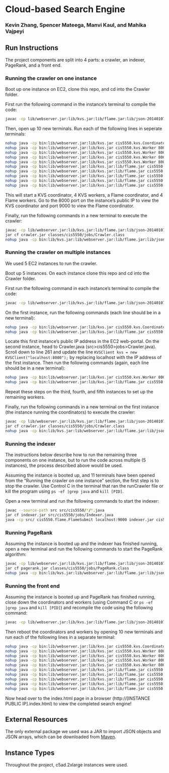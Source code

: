 # Cloud-based Search Engine
### Kevin Zhang, Spencer Mateega, Manvi Kaul, and Mahika Vajpeyi
 
## Run Instructions
 
The project components are split into 4 parts: a crawler, an indexer, PageRank, and a front end.
 
### Running the crawler on one instance
 
Boot up one instance on EC2, clone this repo, and cd into the Crawler folder.
 
First run the following command in the instance’s terminal to compile the code:
```sh
javac -cp lib/webserver.jar:lib/kvs.jar:lib/flame.jar:lib/json-20140107.jar --source-path src -d bin $(find src -name '*.java')
```
Then, open up 10 new terminals. Run each of the following lines in seperate terminals:
 
```sh
nohup java -cp bin:lib/webserver.jar:lib/kvs.jar cis5550.kvs.Coordinator 8000
nohup java -cp bin:lib/webserver.jar:lib/kvs.jar cis5550.kvs.Worker 8001 worker1 localhost:8000
nohup java -cp bin:lib/webserver.jar:lib/kvs.jar cis5550.kvs.Worker 8002 worker2 localhost:8000
nohup java -cp bin:lib/webserver.jar:lib/kvs.jar cis5550.kvs.Worker 8003 worker3 localhost:8000
nohup java -cp bin:lib/webserver.jar:lib/kvs.jar cis5550.kvs.Worker 8004 worker4 localhost:8000
nohup java -cp bin:lib/webserver.jar:lib/kvs.jar:lib/flame.jar cis5550.flame.Coordinator 9000 localhost:8000
nohup java -cp bin:lib/webserver.jar:lib/kvs.jar:lib/flame.jar cis5550.flame.Worker 9001 localhost:9000
nohup java -cp bin:lib/webserver.jar:lib/kvs.jar:lib/flame.jar cis5550.flame.Worker 9002 localhost:9000
nohup java -cp bin:lib/webserver.jar:lib/kvs.jar:lib/flame.jar cis5550.flame.Worker 9003 localhost:9000
nohup java -cp bin:lib/webserver.jar:lib/kvs.jar:lib/flame.jar cis5550.flame.Worker 9004 localhost:9000
```
 
This will start a KVS coordinator, 4 KVS workers, a Flame coordinator, and 4 Flame workers. Go to the 8000 port on the instance’s public IP to view the KVS coordinator and port 9000 to view the Flame coordinator.
 
Finally, run the following commands in a new terminal to execute the crawler:
 
```sh
javac -cp lib/webserver.jar:lib/kvs.jar:lib/flame.jar:lib/json-20140107.jar --source-path src src/cis5550/*/*.java
jar cf crawler.jar classes/cis5550/jobs/Crawler.class
nohup java -cp bin:lib/kvs.jar:lib/webserver.jar:lib/flame.jar:lib/json-20140107.jar cis5550.crawling.runCrawl
```
 
### Running the crawler on multiple instances
 
We used 5 EC2 instances to run the crawler.
 
Boot up 5 instances. On each instance clone this repo and cd into the Crawler folder.
 
First run the following command in each instance’s terminal to compile the code:
```sh
javac -cp lib/webserver.jar:lib/kvs.jar:lib/flame.jar:lib/json-20140107.jar --source-path src -d bin $(find src -name '*.java')
```
 
On the first instance, run the following commands (each line should be in a new terminal):

```sh
nohup java -cp bin:lib/webserver.jar:lib/kvs.jar cis5550.kvs.Coordinator 8000
nohup java -cp bin:lib/webserver.jar:lib/kvs.jar:lib/flame.jar cis5550.flame.Coordinator 9000 localhost:8000
```

Locate this first instance’s public IP address in the EC2 web-portal. On the second instance, head to Crawler.java (src>cis5550>jobs>Crawler.java). Scroll down to line 261 and update the line `KVSClient kvs = new KVSClient("localhost:8000");` by replacing localhost with the IP address of the first instance. Then run the following commands (again, each line should be in a new terminal):

```sh
nohup java -cp bin:lib/webserver.jar:lib/kvs.jar cis5550.kvs.Worker 8001 worker1 localhost:8000
nohup java -cp bin:lib/webserver.jar:lib/kvs.jar:lib/flame.jar cis5550.flame.Worker 9001 localhost:9000
```

Repeat these steps on the third, fourth, and fifth instances to set up the remaining workers.

Finally, run the following commands in a new terminal on the first instance (the instance running the coordinators) to execute the crawler:
 
```sh
javac -cp lib/webserver.jar:lib/kvs.jar:lib/flame.jar:lib/json-20140107.jar --source-path src src/cis5550/*/*.java
jar cf crawler.jar classes/cis5550/jobs/Crawler.class
nohup java -cp bin:lib/kvs.jar:lib/webserver.jar:lib/flame.jar:lib/json-20140107.jar cis5550.crawling.runCrawl
```

### Running the indexer 

The instructions below describe how to run the remaining three components on one instance, but to run the code across multiple (5 instances), the process described above would be used.

Assuming the instance is booted up, and 11 terminals have been opened from the “Running the crawler on one instance” section, the first step is to stop the crawler. Use Control C in the terminal that ran the runCrawler file or kill the program using `ps -ef |grep java` and `kill [PID]`.

Open a new terminal and run the following commands to start the indexer:

```sh
javac --source-path src src/cis5550/*/*.java
jar cf indexer.jar src/cis5550/jobs/Indexer.java
java -cp src/ cis5550.flame.FlameSubmit localhost:9000 indexer.jar cis5550.jobs.Indexer
```

### Running PageRank

Assuming the instance is booted up and the indexer has finished running, open a new terminal and run the following commands to start the PageRank algorithm:

```sh
javac -cp lib/webserver.jar:lib/kvs.jar:lib/flame.jar:lib/json-20140107.jar --source-path src src/cis5550/*/*.java
jar cf pagerank.jar classes/cis5550/jobs/PageRank.class
nohup java -cp bin:lib/kvs.jar:lib/webserver.jar:lib/flame.jar:lib/json-20140107.jar cis5550.crawling.runPageRank
```

### Running the front end

Assuming the instance is booted up and PageRank has finished running, close down the coordinators and workers (using Command C or  `ps -ef |grep java` and `kill [PID]`) and recompile the code using the following command:

```sh
javac -cp lib/webserver.jar:lib/kvs.jar:lib/flame.jar:lib/json-20140107.jar --source-path src -d bin $(find src -name '*.java')
```

Then reboot the coordinators and workers by opening 10 new terminals and run each of the following lines in a separate terminal:
 
```sh
nohup java -cp bin:lib/webserver.jar:lib/kvs.jar cis5550.kvs.Coordinator 8000
nohup java -cp bin:lib/webserver.jar:lib/kvs.jar cis5550.kvs.Worker 8001 worker1 localhost:8000
nohup java -cp bin:lib/webserver.jar:lib/kvs.jar cis5550.kvs.Worker 8002 worker2 localhost:8000
nohup java -cp bin:lib/webserver.jar:lib/kvs.jar cis5550.kvs.Worker 8003 worker3 localhost:8000
nohup java -cp bin:lib/webserver.jar:lib/kvs.jar cis5550.kvs.Worker 8004 worker4 localhost:8000
nohup java -cp bin:lib/webserver.jar:lib/kvs.jar:lib/flame.jar cis5550.flame.Coordinator 9000 localhost:8000
nohup java -cp bin:lib/webserver.jar:lib/kvs.jar:lib/flame.jar cis5550.flame.Worker 9001 localhost:9000
nohup java -cp bin:lib/webserver.jar:lib/kvs.jar:lib/flame.jar cis5550.flame.Worker 9002 localhost:9000
nohup java -cp bin:lib/webserver.jar:lib/kvs.jar:lib/flame.jar cis5550.flame.Worker 9003 localhost:9000
nohup java -cp bin:lib/webserver.jar:lib/kvs.jar:lib/flame.jar cis5550.flame.Worker 9004 localhost:9000
```

Now head over to the index.html page in a browser (http://[INSTANCE PUBLIC IP].index.html) to view the completed search engine!
 
## External Resources
The only external package we used was a JAR to import JSON objects and JSON arrays, which can be downloaded from [Maven](https://mvnrepository.com/artifact/org.json/json/20140107). 
 
## Instance Types
Throughout the project, c5ad.2xlarge instances were used.
